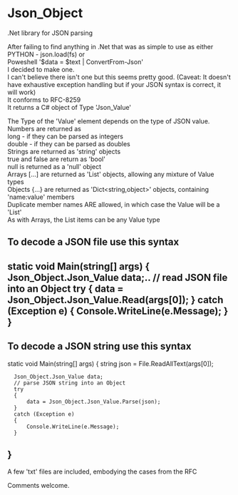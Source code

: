 # Json_Object
 .Net library for JSON parsing
 
After failing to find anything in .Net that was as simple to use as either<br>
 PYTHON  - json.load(fs)   or<br>
 Poweshell '$data = $text | ConvertFrom-Json'<br>
I decided to make one.<br>
I can't believe there isn't one but this seems pretty good.
(Caveat: It doesn't have exhaustive exception handling but if your JSON syntax is correct, it will work)
<br>
It conforms to RFC-8259<br>
It returns a C# object of Type 'Json_Value'<br>

The Type of the 'Value' element depends on the type of JSON value.<br> 
    Numbers are returned as<br>
        long - if they can be parsed as integers<br>
        double - if they can be parsed as doubles<br>
    Strings are returned as 'string' objects<br>
    true and false are return as 'bool'<br>
    null is returned as a 'null' object<br>
    Arrays [...] are returned as 'List<object>' objects, allowing any mixture of Value types<br>
    Objects {...} are returned as 'Dict<string,object>' objects, containing 'name:value' members<br>
       Duplicate member names ARE allowed, in which case the Value will be a 'List<object>'<br> 
       As with Arrays, the List items can be any Value type<br>

To decode a JSON file use this syntax
-------------------
  static void Main(string[] args)
  {
      Json_Object.Json_Value data;..
      // read JSON file into an Object
      try
      {
           data = Json_Object.Json_Value.Read(args[0]);
      }
      catch (Exception e)
      {
          Console.WriteLine(e.Message);
      }
   }     
-------------------

To decode a JSON string use this syntax
-------------------
  static void Main(string[] args)
  {
      string json = File.ReadAllText(args[0]);
      
      Json_Object.Json_Value data;
      // parse JSON string into an Object
      try
      {
          data = Json_Object.Json_Value.Parse(json);
      }
      catch (Exception e)
      {
          Console.WriteLine(e.Message);
      }
   }     
-------------------

A few 'txt' files are included, embodying the cases from the RFC

Comments welcome.
